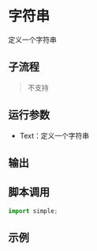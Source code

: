 # 字符串 
定义一个字符串

## 子流程
> 不支持


## 运行参数

* Text：定义一个字符串


## 输出

    


## 脚本调用

```python
import simple;

```

## 示例